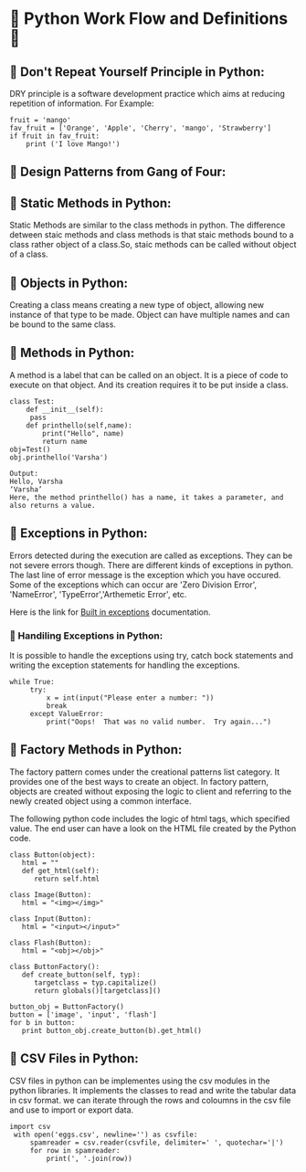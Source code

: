 # &#x1F538; Python Work Flow and Definitions &#x1F538;

## &#x1F538; Don't Repeat Yourself Principle in Python:

DRY principle is a software development practice which aims at reducing repetition of information.
For Example:
```
fruit = 'mango'
fav_fruit = ['Orange', 'Apple', 'Cherry', 'mango', 'Strawberry']
if fruit in fav_fruit:
    print ('I love Mango!')
```

## &#x1F538; Design Patterns from Gang of Four:

## &#x1F538; Static Methods in Python:

Static Methods are similar to the class methods in python. The difference detween staic methods and class methods is that staic methods bound to a class rather object of a class.So, staic methods can be called without object of a class.

## &#x1F538; Objects in Python:

Creating a class means creating a new type of object, allowing new instance of that type to be made. Object can have multiple names and can be bound to the same class.

## &#x1F538;  Methods in Python: 
A method is a label that can be called on an object. It is a piece of code to execute on that object. And its creation requires it to be put inside a class.
```
class Test:
    def __init__(self):
     pass
    def printhello(self,name):
        print("Hello", name)
        return name
obj=Test()
obj.printhello('Varsha')

Output: 
Hello, Varsha
‘Varsha’
Here, the method printhello() has a name, it takes a parameter, and also returns a value.
```

## &#x1F538; Exceptions in Python:

Errors detected during the execution are called as exceptions. They can be not severe errors though. There are different kinds of exceptions in python. The last line of error message is the exception which you have occured. Some of the exceptions which can occur are 'Zero Division Error', 'NameError', 'TypeError','Arthemetic Error', etc.

Here is the link for [Built in exceptions](https://docs.python.org/3/library/exceptions.html#bltin-exceptions) documentation.

### &#x1F538; Handiling Exceptions in Python:

It is possible to handle the exceptions using try, catch bock statements and writing the exception statements for handling the exceptions.
```
while True:
     try:
         x = int(input("Please enter a number: "))
         break
     except ValueError:
         print("Oops!  That was no valid number.  Try again...")
```

## &#x1F538; Factory Methods in Python:

The factory pattern comes under the creational patterns list category. It provides one of the best ways to create an object. In factory pattern, objects are created without exposing the logic to client and referring to the newly created object using a common interface.

The following python code includes the logic of html tags, which specified value. The end user can have a look on the HTML file created by the Python code.

```
class Button(object):
   html = ""
   def get_html(self):
      return self.html

class Image(Button):
   html = "<img></img>"

class Input(Button):
   html = "<input></input>"

class Flash(Button):
   html = "<obj></obj>"

class ButtonFactory():
   def create_button(self, typ):
      targetclass = typ.capitalize()
      return globals()[targetclass]()

button_obj = ButtonFactory()
button = ['image', 'input', 'flash']
for b in button:
   print button_obj.create_button(b).get_html()
```
## &#x1F538; CSV Files in Python:

CSV files in python can be implementes using the csv modules in the python libraries. It implements the classes to read and write the tabular data in csv format. we can iterate through the rows and coloumns in the csv file and use to import or export data.

```
import csv
 with open('eggs.csv', newline='') as csvfile:
     spamreader = csv.reader(csvfile, delimiter=' ', quotechar='|')
     for row in spamreader:
         print(', '.join(row))
```
